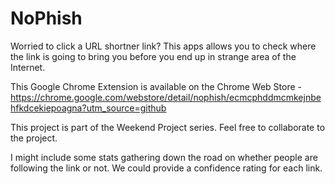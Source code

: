 # NoPhish

Worried to click a URL shortner link? This apps allows you to check where the link is going to bring you before you end up in strange area of the Internet.

This Google Chrome Extension is available on the Chrome Web Store - https://chrome.google.com/webstore/detail/nophish/ecmcphddmcmkejnbehfkdcekiepoagna?utm_source=github

This project is part of the Weekend Project series. Feel free to collaborate to the project.

I might include some stats gathering down the road on whether people are following the link or not. We could provide a confidence rating for each link.
